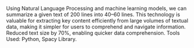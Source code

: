 Using Natural Language Processing and machine learning models, we can summarize a given text of 200 lines into 40–60 lines. This
technology is valuable for extracting key content efficiently from large volumes of textual data, making it simpler for users to comprehend and
navigate information. Reduced text size by 70%, enabling quicker data comprehension.
Tools Used: Python, Spacy Library.
